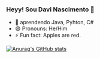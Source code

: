 ### Heyy! Sou Davi Nascimento 👋

- 🌱  aprendendo Java, Pyhton, C#
- 😄 Pronouns: He/Him 
- ⚡ Fun fact: Apples are red.

[![Anurag's GitHub stats](https://github-readme-stats.vercel.app/api?davi=anuraghazra)](https://github.com/anuraghazra/github-readme-stats)
